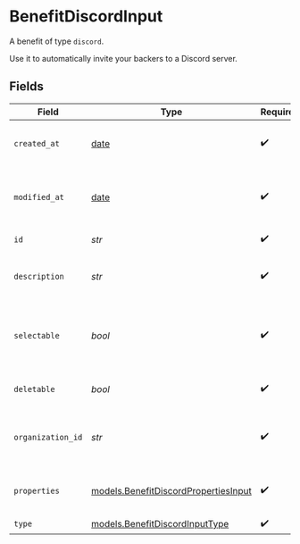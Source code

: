# BenefitDiscordInput

A benefit of type `discord`.

Use it to automatically invite your backers to a Discord server.


## Fields

| Field                                                                              | Type                                                                               | Required                                                                           | Description                                                                        |
| ---------------------------------------------------------------------------------- | ---------------------------------------------------------------------------------- | ---------------------------------------------------------------------------------- | ---------------------------------------------------------------------------------- |
| `created_at`                                                                       | [date](https://docs.python.org/3/library/datetime.html#date-objects)               | :heavy_check_mark:                                                                 | Creation timestamp of the object.                                                  |
| `modified_at`                                                                      | [date](https://docs.python.org/3/library/datetime.html#date-objects)               | :heavy_check_mark:                                                                 | Last modification timestamp of the object.                                         |
| `id`                                                                               | *str*                                                                              | :heavy_check_mark:                                                                 | The ID of the benefit.                                                             |
| `description`                                                                      | *str*                                                                              | :heavy_check_mark:                                                                 | The description of the benefit.                                                    |
| `selectable`                                                                       | *bool*                                                                             | :heavy_check_mark:                                                                 | Whether the benefit is selectable when creating a product.                         |
| `deletable`                                                                        | *bool*                                                                             | :heavy_check_mark:                                                                 | Whether the benefit is deletable.                                                  |
| `organization_id`                                                                  | *str*                                                                              | :heavy_check_mark:                                                                 | The ID of the organization owning the benefit.                                     |
| `properties`                                                                       | [models.BenefitDiscordPropertiesInput](../models/benefitdiscordpropertiesinput.md) | :heavy_check_mark:                                                                 | Properties for a benefit of type `discord`.                                        |
| `type`                                                                             | [models.BenefitDiscordInputType](../models/benefitdiscordinputtype.md)             | :heavy_check_mark:                                                                 | N/A                                                                                |
